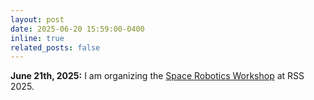 ```yaml
---
layout: post
date: 2025-06-20 15:59:00-0400
inline: true
related_posts: false
---
```


**June 21th, 2025:** I am organizing the [Space Robotics Workshop](https://roboticsconference.org) at RSS 2025.